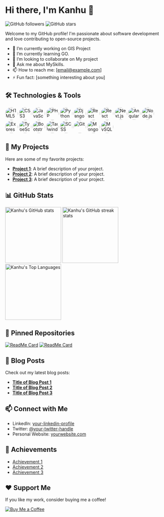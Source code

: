 # Hi there, I'm Kanhu 👋

![GitHub followers](https://img.shields.io/github/followers/7735Kanhu?style=social)
![GitHub stars](https://img.shields.io/github/stars/7735Kanhu?style=social)

Welcome to my GitHub profile! I'm passionate about software development and love contributing to open-source projects.

- 🔭 I’m currently working on GIS Project
- 🌱 I’m currently learning GO.
- 👯 I’m looking to collaborate on My project
- 💬 Ask me about MySkills.
- 📫 How to reach me: [email@example.com]
- ⚡ Fun fact: [something interesting about you]

## 🛠️ Technologies & Tools

<p align="left">
  <img src="https://img.shields.io/badge/-HTML5-333?style=for-the-badge&logo=html5&logoColor=E34F26&labelColor=000&color=000" alt="HTML5" style="border-radius: 50%;" height="40"/>
  <img src="https://img.shields.io/badge/-CSS3-333?style=for-the-badge&logo=css3&logoColor=1572B6&labelColor=000&color=000" alt="CSS3" style="border-radius: 50%;" height="40"/>
  <img src="https://img.shields.io/badge/-JavaScript-333?style=for-the-badge&logo=javascript&logoColor=F7DF1E&labelColor=000&color=000" alt="JavaScript" style="border-radius: 50%;" height="40"/>
  <img src="https://img.shields.io/badge/-PHP-333?style=for-the-badge&logo=php&logoColor=777BB4&labelColor=000&color=000" alt="PHP" style="border-radius: 50%;" height="40"/>
  <img src="https://img.shields.io/badge/-Python-333?style=for-the-badge&logo=python&logoColor=3776AB&labelColor=000&color=000" alt="Python" style="border-radius: 50%;" height="40"/>
  <img src="https://img.shields.io/badge/-Django-333?style=for-the-badge&logo=django&logoColor=092E20&labelColor=000&color=000" alt="Django" style="border-radius: 50%;" height="40"/>
  <img src="https://img.shields.io/badge/-React-333?style=for-the-badge&logo=react&logoColor=61DAFB&labelColor=000&color=000" alt="React" style="border-radius: 50%;" height="40"/>
  <img src="https://img.shields.io/badge/-React%20Native-333?style=for-the-badge&logo=react&logoColor=61DAFB&labelColor=000&color=000" alt="React Native" style="border-radius: 50%;" height="40"/>
  <img src="https://img.shields.io/badge/-Next.js-333?style=for-the-badge&logo=next.js&logoColor=FFFFFF&labelColor=000&color=000" alt="Next.js" style="border-radius: 50%;" height="40"/>
  <img src="https://img.shields.io/badge/-Angular-333?style=for-the-badge&logo=angular&logoColor=DD0031&labelColor=000&color=000" alt="Angular" style="border-radius: 50%;" height="40"/>
  <img src="https://img.shields.io/badge/-Node.js-333?style=for-the-badge&logo=node.js&logoColor=339933&labelColor=000&color=000" alt="Node.js" style="border-radius: 50%;" height="40"/>
  <img src="https://img.shields.io/badge/-Express-333?style=for-the-badge&logo=express&logoColor=FFFFFF&labelColor=000&color=000" alt="Express" style="border-radius: 50%;" height="40"/>
  <img src="https://img.shields.io/badge/-TypeScript-333?style=for-the-badge&logo=typescript&logoColor=3178C6&labelColor=000&color=000" alt="TypeScript" style="border-radius: 50%;" height="40"/>
  <img src="https://img.shields.io/badge/-Bootstrap-333?style=for-the-badge&logo=bootstrap&logoColor=7952B3&labelColor=000&color=000" alt="Bootstrap" style="border-radius: 50%;" height="40"/>
  <img src="https://img.shields.io/badge/-Tailwind%20CSS-333?style=for-the-badge&logo=tailwind-css&logoColor=06B6D4&labelColor=000&color=000" alt="Tailwind CSS" style="border-radius: 50%;" height="40"/>
  <img src="https://img.shields.io/badge/-SCSS-333?style=for-the-badge&logo=sass&logoColor=CC6699&labelColor=000&color=000" alt="SCSS" style="border-radius: 50%;" height="40"/>
  <img src="https://img.shields.io/badge/-Git-333?style=for-the-badge&logo=git&logoColor=F05032&labelColor=000&color=000" alt="Git" style="border-radius: 50%;" height="40"/>
  <img src="https://img.shields.io/badge/-MongoDB-333?style=for-the-badge&logo=mongodb&logoColor=47A248&labelColor=000&color=000" alt="MongoDB" style="border-radius: 50%;" height="40"/>
  <img src="https://img.shields.io/badge/-MySQL-333?style=for-the-badge&logo=mysql&logoColor=4479A1&labelColor=000&color=000" alt="MySQL" style="border-radius: 50%;" height="40"/>
</p>

## 🚀 My Projects

Here are some of my favorite projects:

- [**Project 1**](https://github.com/7735Kanhu/project1): A brief description of your project.
- [**Project 2**](https://github.com/7735Kanhu/project2): A brief description of your project.
- [**Project 3**](https://github.com/7735Kanhu/project3): A brief description of your project.

## 📊 GitHub Stats

<p align="left">
  <img src="https://github-readme-stats.vercel.app/api?username=7735Kanhu&show_icons=true&theme=radical" alt="Kanhu's GitHub stats" height="180em"/>
  <img src="https://github-readme-streak-stats.herokuapp.com/?user=7735Kanhu&theme=radical" alt="Kanhu's GitHub streak stats" height="180em"/>
  <img src="https://github-readme-stats.vercel.app/api/top-langs/?username=7735Kanhu&layout=compact&theme=radical" alt="Kanhu's Top Languages" height="180em"/>
</p>

## 🌟 Pinned Repositories

[![ReadMe Card](https://github-readme-stats.vercel.app/api/pin/?username=7735Kanhu&repo=project1&theme=radical)](https://github.com/7735Kanhu/project1)
[![ReadMe Card](https://github-readme-stats.vercel.app/api/pin/?username=7735Kanhu&repo=project2&theme=radical)](https://github.com/7735Kanhu/project2)

## 📝 Blog Posts

Check out my latest blog posts:

- [**Title of Blog Post 1**](https://link-to-blog1.com)
- [**Title of Blog Post 2**](https://link-to-blog2.com)
- [**Title of Blog Post 3**](https://link-to-blog3.com)

## 📫 Connect with Me

- LinkedIn: [your-linkedin-profile](https://www.linkedin.com/in/your-profile)
- Twitter: [@your-twitter-handle](https://twitter.com/your-handle)
- Personal Website: [yourwebsite.com](https://yourwebsite.com)

## 🏅 Achievements

- [Achievement 1](https://link-to-achievement)
- [Achievement 2](https://link-to-achievement)
- [Achievement 3](https://link-to-achievement)

## ❤️ Support Me

If you like my work, consider buying me a coffee!

[![Buy Me a Coffee](https://img.shields.io/badge/Buy%20Me%20a%20Coffee-donate-yellow?style=flat&logo=buy-me-a-coffee)](https://www.buymeacoffee.com/yourprofile)


